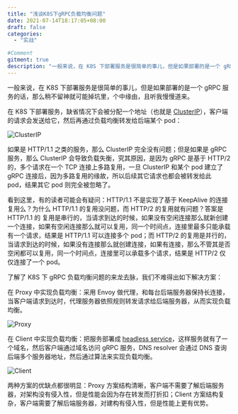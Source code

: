 ```yaml
---
title: "浅谈K8S下gRPC负载均衡问题"
date: 2021-07-14T18:17:05+08:00
draft: false
categories:
  - "实战"

#Comment
gitment: true
description: "一般来说，在 K8S 下部署服务是很简单的事儿，但是如果部署的是一个 gRPC 服务的话，那么稍不留神就可能掉坑里，个中缘由，且听我慢慢道来。"
---
```


一般来说，在 K8S 下部署服务是很简单的事儿，但是如果部署的是一个 gRPC 服务的话，那么稍不留神就可能掉坑里，个中缘由，且听我慢慢道来。
<!--more-->

在 K8S 下部署服务，缺省情况下会被分配一个地址（也就是 [ClusterIP](https://kubernetes.io/docs/concepts/services-networking/service/)），客户端的请求会发送给它，然后再通过负载均衡转发给后端某个 pod：

![ClusterIP](/img/grpc/cluster_ip.png)

如果是 HTTP/1.1 之类的服务，那么 ClusterIP 完全没有问题；但是如果是 gRPC 服务，那么 ClusterIP 会导致负载失衡，究其原因，是因为 gRPC 是基于 HTTP/2 的，多个请求在一个 TCP 连接上多路复用，一旦 ClusterIP 和某个 pod 建立了 gRPC 连接后，因为多路复用的缘故，所以后续其它请求也都会被转发给此 pod，结果其它 pod 则完全被忽略了。

看到这里，有的读者可能会有疑问：HTTP/1.1 不是实现了基于 KeepAlive 的连接复用么？为什么 HTTP/1.1 的复用没问题，而 HTTP/2 的复用就有问题？答案是 HTTP/1.1 的 复用是串行的，当请求到达的时候，如果没有空闲连接那么就新创建一个连接，如果有空闲连接那么就可以复用，同一个时间点，连接里最多只能承载有一个请求，结果是 HTTP/1.1 可以连接多个 pod；而 HTTP/2 的复用是并行的，当请求到达的时候，如果没有连接那么就创建连接，如果有连接，那么不管其是否空闲都可以复用，同一个时间点，连接里可以承载多个请求，结果是 HTTP/2 仅仅连接了一个 pod。

了解了 K8S 下 gRPC 负载均衡问题的来龙去脉，我们不难得出如下解决方案：

在 Proxy 中实现负载均衡：采用 Envoy 做代理，和每台后端服务器保持长连接，当客户端请求到达时，代理服务器依照规则转发请求给后端服务器，从而实现负载均衡。

![Proxy](/img/grpc/proxy.png)

在 Client 中实现负载均衡：把服务部署成 [headless service](https://kubernetes.io/docs/concepts/services-networking/service)，这样服务就有了一个域名，然后客户端通过域名访问 gRPC 服务，DNS resolver 会通过 DNS 查询后端多个服务器地址，然后通过算法来实现负载均衡。

![Client](/img/grpc/client.png)

两种方案的优缺点都很明显：Proxy 方案结构清晰，客户端不需要了解后端服务器，对架构没有侵入性，但是性能会因为存在转发而打折扣；Client 方案结构复杂，客户端需要了解后端服务器，对建构有侵入性，但是性能上更有优势。
